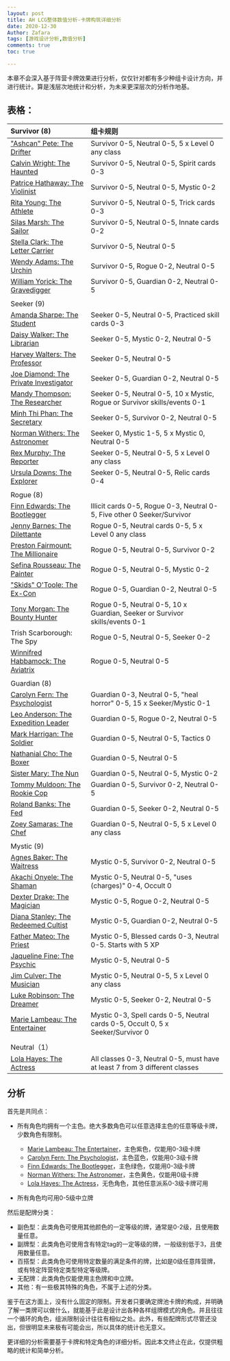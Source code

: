 ```yaml
---
layout: post
title: AH LCG整体数值分析-卡牌构筑详细分析
date: 2020-12-30
Author: Zafara
tags: [游戏设计分析,数值分析]
comments: true
toc: true

---
```


本章不会深入基于阵营卡牌效果进行分析，仅仅针对都有多少种组卡设计方向，并进行统计。算是浅层次地统计和分析，为未来更深层次的分析作地基。

## 表格：

| Survivor  (8)                                                | 组卡规则                                                     |
| :----------------------------------------------------------- | :----------------------------------------------------------- |
| ["Ashcan" Pete: The Drifter](https://arkhamdb.com/card/02005) | Survivor  0-5, Neutral 0-5, 5 x Level 0 any class            |
| [Calvin Wright: The   Haunted](https://arkhamdb.com/card/04005) | Survivor 0-5, Neutral 0-5, Spirit cards 0-3                  |
| [Patrice Hathaway: The   Violinist](https://arkhamdb.com/card/06005) | Survivor 0-5, Neutral 0-5, Mystic 0-2                        |
| [Rita Young: The   Athlete](https://arkhamdb.com/card/05005) | Survivor 0-5, Neutral 0-5, Trick cards 0-3                   |
| [Silas Marsh: The   Sailor](https://arkhamdb.com/card/98013) | Survivor 0-5, Neutral 0-5, Innate cards 0-2                  |
| [Stella Clark: The   Letter Carrier](https://arkhamdb.com/card/60501) | Survivor 0-5, Neutral 0-5                                    |
| [Wendy Adams: The   Urchin](https://arkhamdb.com/card/01005) | Survivor 0-5, Rogue 0-2, Neutral 0-5                         |
| [William Yorick: The   Gravedigger](https://arkhamdb.com/card/03005) | Survivor 0-5, Guardian 0-2, Neutral 0-5                      |
|                                                              |                                                              |
| Seeker  (9)                                                  |                                                              |
| [Amanda Sharpe: The Student](https://arkhamdb.com/card/07002) | Seeker 0-5,  Neutral 0-5, Practiced  skill cards 0-3         |
| [Daisy Walker: The   Librarian](https://arkhamdb.com/card/01002) | Seeker 0-5, Mystic 0-2, Neutral 0-5                          |
| [Harvey Walters: The   Professor](https://arkhamdb.com/card/60201) | Seeker 0-5, Neutral 0-5                                      |
| [Joe Diamond: The   Private Investigator](https://arkhamdb.com/card/05002) | Seeker 0-5, Guardian 0-2, Neutral 0-5                        |
| [Mandy Thompson: The   Researcher](https://arkhamdb.com/card/06002) | Seeker 0-5, Neutral 0-5, 10 x Mystic, Rogue  or Survivor  skills/events 0-1 |
| [Minh Thi Phan: The   Secretary](https://arkhamdb.com/card/03002) | Seeker 0-5, Survivor 0-2, Neutral 0-5                        |
| [Norman Withers: The   Astronomer](https://arkhamdb.com/card/98007) | Seeker 0, Mystic  1-5, 5 x Mystic 0,  Neutral 0-5            |
| [Rex Murphy: The   Reporter](https://arkhamdb.com/card/02002) | Seeker 0-5, Neutral 0-5, 5 x Level 0 any class               |
| [Ursula Downs: The   Explorer](https://arkhamdb.com/card/04002) | Seeker 0-5, Neutral 0-5, Relic cards 0-4                     |
|                                                              |                                                              |
| Rogue  (8)                                                   |                                                              |
| [Finn Edwards: The Bootlegger](https://arkhamdb.com/card/04003) | Illicit  cards 0-5, Rogue 0-3,  Neutral 0-5, Five other 0 Seeker/Survivor |
| [Jenny Barnes: The   Dilettante](https://arkhamdb.com/card/02003) | Rogue 0-5, Neutral cards 0-5, 5 x Level 0 any class          |
| [Preston Fairmount: The   Millionaire](https://arkhamdb.com/card/05003) | Rogue 0-5, Neutral 0-5, Survivor 0-2                         |
| [Sefina Rousseau: The   Painter](https://arkhamdb.com/card/03003) | Rogue 0-5, Neutral 0-5, Mystic 0-2                           |
| ["Skids"   O'Toole: The Ex-Con](https://arkhamdb.com/card/01003) | Rogue 0-5, Guardian 0-2, Neutral 0-5                         |
| [Tony Morgan: The   Bounty Hunter](https://arkhamdb.com/card/06003) | Rogue 0-5, Neutral 0-5, 10 x Guardian, Seeker  or Survivor  skills/events 0-1 |
| Trish Scarborough: The Spy                                   | Rogue 0-5, Neutral 0-5, Seeker 0-2                           |
| [Winnifred Habbamock:   The Aviatrix](https://arkhamdb.com/card/60301) | Rogue 0-5, Neutral 0-5                                       |
|                                                              |                                                              |
| Guardian  (8)                                                |                                                              |
| [Carolyn Fern: The Psychologist](https://arkhamdb.com/card/05001) | Guardian  0-3, Neutral 0-5, "heal horror" 0-5, 15 x Seeker/Mystic 0-1 |
| [Leo Anderson: The   Expedition Leader](https://arkhamdb.com/card/04001) | Guardian 0-5, Rogue 0-2, Neutral 0-5                         |
| [Mark Harrigan: The   Soldier](https://arkhamdb.com/card/03001) | Guardian 0-5, Neutral 0-5, Tactics 0                         |
| [Nathanial Cho: The   Boxer](https://arkhamdb.com/card/60101) | Guardian 0-5, Neutral 0-5                                    |
| [Sister Mary: The Nun](https://arkhamdb.com/card/07001)      | Guardian 0-5, Neutral 0-5, Mystic 0-2                        |
| [Tommy Muldoon: The   Rookie Cop](https://arkhamdb.com/card/06001) | Guardian 0-5, Survivor 0-2, Neutral 0-5                      |
| [Roland Banks: The Fed](https://arkhamdb.com/card/01001)     | Guardian 0-5, Seeker 0-2, Neutral 0-5                        |
| [Zoey Samaras: The Chef](https://arkhamdb.com/card/02001)    | Guardian 0-5, Neutral 0-5, 5 x Level 0 any class             |
|                                                              |                                                              |
| Mystic  (9)                                                  |                                                              |
| [Agnes Baker: The Waitress](https://arkhamdb.com/card/01004) | Mystic 0-5, Survivor 0-2, Neutral 0-5                        |
| [Akachi Onyele: The   Shaman](https://arkhamdb.com/card/03004) | Mystic 0-5, Neutral 0-5, "uses (charges)" 0-4, Occult 0      |
| [Dexter Drake: The   Magician](https://arkhamdb.com/card/05004) | Mystic 0-5, Rogue 0-2, Neutral 0-5                           |
| [Diana Stanley: The   Redeemed Cultist](https://arkhamdb.com/card/05004) | Mystic 0-5, Guardian 0-2, Neutral 0-5                        |
| [Father Mateo: The   Priest](https://arkhamdb.com/card/04004) | Mystic 0-5, Blessed cards 0-3, Neutral 0-5. Starts with 5 XP |
| [Jaqueline Fine: The   Psychic](https://arkhamdb.com/card/604014) | Mystic 0-5, Neutral 0-5                                      |
| [Jim Culver: The   Musician](https://arkhamdb.com/card/02004) | Mystic 0-5, Neutral 0-5, 5 x Level 0 any class               |
| [Luke Robinson: The   Dreamer](https://arkhamdb.com/card/06004) | Mystic 0-5, Seeker 0-2, Neutral 0-5                          |
| [Marie Lambeau: The   Entertainer](https://arkhamdb.com/card/99001) | Mystic 0-3, Spell cards 0-5, Neutral cards 0-5, Occult 0, 5 x Seeker/Survivor  0 |
|                                                              |                                                              |
| Neutral（1）                                                 |                                                              |
| [Lola Hayes: The Actress](https://arkhamdb.com/card/03006)   | All classes 0-3, Neutral 0-5,  must have at least 7 from 3 different classes |

## 分析

首先是共同点：

- 所有角色均拥有一个主色。绝大多数角色可以任意选择主色的任意等级卡牌，少数角色有限制。
  - [Marie Lambeau: The Entertainer](https://arkhamdb.com/card/99001)，主色紫色，仅能用0-3级卡牌
  - [Carolyn Fern: The Psychologist](https://arkhamdb.com/card/05001)，主色蓝色，仅能用0-3级卡牌
  - [Finn Edwards: The Bootlegger](https://arkhamdb.com/card/04003)，主色绿色，仅能用0-3级卡牌
  - [Norman Withers: The Astronomer](https://arkhamdb.com/card/98007)，主色黄色，仅能用0级卡牌
  - [Lola Hayes: The Actress](https://arkhamdb.com/card/03006)，无色角色，其他任意派系0-3级卡牌可用

- 所有角色均可用0-5级中立牌

然后是配牌分类：

- 副色型：此类角色可使用其他颜色的一定等级的牌，通常是0-2级，且使用数量任意。
- 副牌型：此类角色可使用含有特定tag的一定等级的牌，一般级别低于3，且使用数量任意。
- 百搭型：此类角色可使用特定数量的满足条件的牌，比如是0级任意阵营牌，或有特定阵营特定类型特定等级牌。
- 无配牌：此类角色仅能使用主色牌和中立牌。
- 其他：有一些极其特殊的角色，不属于上述的分类。

鉴于在这方面上，没有什么固定的限制。开发者只要确定牌池卡牌的构成，并明确了解一类牌可以做什么，就能基于此是设计出各种各样组牌模式的角色。并且往往一个循环的角色，组派限制设计往往有相似之处。此外，有些配牌形式尽管还没出，但很明显未来极有可能会出，所以具体的统计也无意义。



更详细的分析需要基于卡牌和特定角色的详细分析。因此本文终止在此，仅提供粗略的统计和简单分析。
